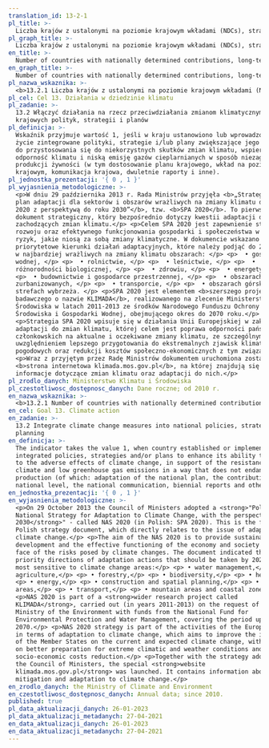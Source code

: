 ```yaml
---
translation_id: 13-2-1
pl_title: >-
  Liczba krajów z ustalonymi na poziomie krajowym wkładami (NDCs), strategiami długoterminowymi, krajowymi planami adaptacji i strategiami, przedstawionymi w komunikatach w sprawie adaptacji i komunikatach krajowych
pl_graph_title: >-
  Liczba krajów z ustalonymi na poziomie krajowym wkładami (NDCs), strategiami długoterminowymi, krajowymi planami adaptacji i strategiami, przedstawionymi w komunikatach w sprawie adaptacji i komunikatach krajowych
en_title: >-
  Number of countries with nationally determined contributions, long-term strategies, national adaptation plans, strategies as reported in adaptation communications and national communications
en_graph_title: >-
  Number of countries with nationally determined contributions, long-term strategies, national adaptation plans, strategies as reported in adaptation communications and national communications
pl_nazwa_wskaznika: >-
  <b>13.2.1 Liczba krajów z ustalonymi na poziomie krajowym wkładami (NDCs), strategiami długoterminowymi, krajowymi planami adaptacji i strategiami, przedstawionymi w komunikatach w sprawie adaptacji i komunikatach krajowych</b>
pl_cel: Cel 13. Działania w dziedzinie klimatu
pl_zadanie: >-
  13.2 Włączyć działania na rzecz przeciwdziałania zmianom klimatycznym do
  krajowych polityk, strategii i planów
pl_definicja: >-
  Wskaźnik przyjmuje wartość 1, jeśli w kraju ustanowiono lub wprowadzono w
  życie zintegrowane polityki, strategie i/lub plany zwiększające jego zdolność
  do przystosowania się do niekorzystnych skutków zmian klimatu, wspierające
  odporność klimatu i niską emisję gazów cieplarnianych w sposób niezagrażający
  produkcji żywności (w tym dostosowanie planu krajowego, wkład na poziomie
  krajowym, komunikacja krajowa, dwuletnie raporty i inne).
pl_jednostka_prezentacji: '{ 0 , 1 }'
pl_wyjasnienia_metodologiczne: >-
  <p>W dniu 29 października 2013 r. Rada Ministrów przyjęła <b>„Strategiczny
  plan adaptacji dla sektorów i obszarów wrażliwych na zmiany klimatu do roku
  2020 z perspektywą do roku 2030”</b>, tzw. <b>SPA 2020</b>. To pierwszy polski
  dokument strategiczny, który bezpośrednio dotyczy kwestii adaptacji do
  zachodzących zmian klimatu.</p> <p>Celem SPA 2020 jest zapewnienie stabilnego
  rozwoju oraz efektywnego funkcjonowania gospodarki i społeczeństwa w obliczu
  ryzyk, jakie niosą za sobą zmiany klimatyczne. W dokumencie wskazano
  priorytetowe kierunki działań adaptacyjnych, które należy podjąć do 2020 roku
  w najbardziej wrażliwych na zmiany klimatu obszarach: </p> <p>  • gospodarce
  wodnej, </p> <p>  • rolnictwie, </p> <p>  • leśnictwie, </p> <p>  •
  różnorodności biologicznej, </p> <p>  • zdrowiu, </p> <p>  • energetyce, </p>
  <p>  • budownictwie i gospodarce przestrzennej, </p> <p>  • obszarach
  zurbanizowanych, </p> <p>  • transporcie, </p> <p>  • obszarach górskich i
  strefach wybrzeża. </p> <p>SPA 2020 jest elementem <b>szerszego projektu
  badawczego o nazwie KLIMADA</b>, realizowanego na zlecenie Ministerstwa
  Środowiska w latach 2011-2013 ze środków Narodowego Funduszu Ochrony
  Środowiska i Gospodarki Wodnej, obejmującego okres do 2070 roku.</p>
  <p>Strategia SPA 2020 wpisuje się w działania Unii Europejskiej w zakresie
  adaptacji do zmian klimatu, której celem jest poprawa odporności państw
  członkowskich na aktualne i oczekiwane zmiany klimatu, ze szczególnym
  uwzględnieniem lepszego przygotowania do ekstremalnych zjawisk klimatycznych i
  pogodowych oraz redukcji kosztów społeczno-ekonomicznych z tym związanych.</p>
  <p>Wraz z przyjętym przez Radę Ministrów dokumentem uruchomiona została
  <b>strona internetowa klimada.mos.gov.pl</b>, na której znajdują się
  informacje dotyczące zmian klimatu oraz adaptacji do nich.</p>
pl_zrodlo_danych: Ministerstwo Klimatu i Środowiska
pl_czestotliwosc_dostępnosc_danych: Dane roczne; od 2010 r.
en_nazwa_wskaznika: >-
  <b>13.2.1 Number of countries with nationally determined contributions, long-term strategies, national adaptation plans, strategies as reported in adaptation communications and national communications</b>
en_cel: Goal 13. Climate action
en_zadanie: >-
  13.2 Integrate climate change measures into national policies, strategies and
  planning
en_definicja: >-
  The indicator takes the value 1, when country established or implemented
  integrated policies, strategies and/or plans to enhance its ability to adapt
  to the adverse effects of climate change, in support of the resistance against
  climate and low greenhouse gas emissions in a way that does not endanger food
  production (of which: adaptation of the national plan, the contribution at the
  national level, the national communication, biennial reports and other).
en_jednostka_prezentacji: '{ 0 , 1 }'
en_wyjasnienia_metodologiczne: >-
  <p>On 29 October 2013 the Council of Ministers adopted a <strong>"Polish
  National Strategy for Adaptation to Climate Change, with the perspective by
  2030</strong>" - called NAS 2020 (in Polish: SPA 2020). This is the first
  Polish strategy document, which directly relates to the issue of adaptation to
  climate change.</p> <p>The aim of the NAS 2020 is to provide sustainable
  development and the effective functioning of the economy and society in the
  face of the risks posed by climate changes. The document indicated the
  priority directions of adaptation actions that should be taken by 2020 in the
  most sensitive to climate change areas:</p> <p> • water management,</p> <p> •
  agriculture,</p> <p> • forestry,</p> <p> • biodiversity,</p> <p> • health,</p>
  <p> • energy,</p> <p> • construction and spatial planning,</p> <p> • urban
  areas,</p> <p> • transport,</p> <p> • mountain areas and coastal zones.</p>
  <p>NAS 2020 is part of a <strong>wider research project called
  KLIMADA</strong>, carried out (in years 2011-2013) on the request of the
  Ministry of the Environment with funds from the National Fund for
  Environmental Protection and Water Management, covering the period up to
  2070.</p> <p>NAS 2020 strategy is part of the activities of the European Union
  in terms of adaptation to climate change, which aims to improve the immunity
  of the Member States on the current and expected climate change, with a focus
  on better preparation for extreme climatic and weather conditions and the
  socio-economic costs reduction.</p> <p>Together with the strategy adopted by
  the Council of Ministers, the special <strong>website
  klimada.mos.gov.pl</strong> was launched. It contains information about
  mitigation and adaptation to climate change.</p>
en_zrodlo_danych: the Ministry of Climate and Environment
en_czestotliwosc_dostępnosc_danych: Annual data; since 2010.
published: true
pl_data_aktualizacji_danych: 26-01-2023
pl_data_aktualizacji_metadanych: 27-04-2021
en_data_aktualizacji_danych: 26-01-2023
en_data_aktualizacji_metadanych: 27-04-2021
---
```


